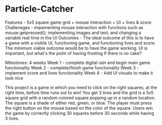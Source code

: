 # Particle-Catcher
Features - 5x5 square game grid + mouse interaction + UI + lives & score 
Challeneges - impementing mouse interaction with functions such as mouse.getpressed(); implementing images and text; and changing a variable real time in the UI 
Outcomes - The ideal outcome of this is to have a game with a visible UI, functioning game, and functioning lives and score. The minimum viable outcome would be to have the game working. UI is important, but what's the point of having frosting if there is no cake?

Milestones: 4 weeks 
Week 1 - complete digital rain and begin main game functionality 
Week 2 - complete/finish game functionality 
Week 3 - implement score and lives functionality 
Week 4 - Add UI visuals to make it look nice

This project is a game in which you need to click on the right squares, at the right time, before time runs out to win! You get 3 lives and the grid is a 5x5 square grid with a random colored square popping up in a random location. The square is a shade of either red, green, or blue. The player must press the right button on the mouse based on the color of the square. Users win the game by correctly clicking 30 squares before 30 seconds while having 3 lives.
